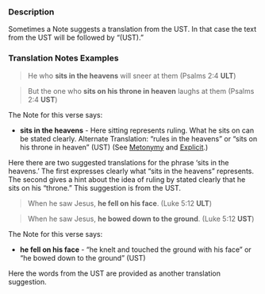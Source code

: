 
### Description

Sometimes a Note suggests a translation from the UST. In that case the text from the UST will be followed by “(UST).”

### Translation Notes Examples

> He who **sits in the heavens** will sneer at them (Psalms 2:4 **ULT**)
  
> But the one who **sits on his throne in heaven** laughs at them (Psalms 2:4 **UST**)

The Note for this verse says:

* **sits in the heavens** - Here sitting represents ruling. What he sits on can be stated clearly. Alternate Translation: “rules in the heavens” or “sits on his throne in heaven” (UST) (See [Metonymy](../figs-metonymy/01.md) and [Explicit](../figs-explicit/01.md).)

Here there are two suggested translations for the phrase ‘sits in the heavens.’ The first expresses clearly what “sits in the heavens” represents. The second gives a hint about the idea of ruling by stated clearly that he sits on his “throne.” This suggestion is from the UST.

> When he saw Jesus, **he fell on his face**. (Luke 5:12 **ULT**)
  
> When he saw Jesus, **he bowed down to the ground**. (Luke 5:12 **UST**)

The Note for this verse says:

* **he fell on his face** - “he knelt and touched the ground with his face” or “he bowed down to the ground” (UST)

Here the words from the UST are provided as another translation suggestion.